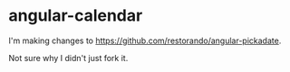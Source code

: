 # angular-calendar

I'm making changes to https://github.com/restorando/angular-pickadate.

Not sure why I didn't just fork it.
